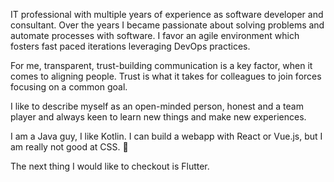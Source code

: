 IT professional with multiple years of experience as software developer and consultant. Over the years I became passionate about solving problems and automate processes with software. I favor an agile environment which fosters fast paced iterations leveraging DevOps practices.

For me, transparent, trust-building communication is a key factor, when it comes to aligning people. Trust is what it takes for colleagues to join forces focusing on a common goal.

I like to describe myself as an open-minded person, honest and a team player and always keen to learn new things and make new experiences. 

I am a Java guy, I like Kotlin. I can build a webapp with React or Vue.js, but I am really not good at CSS. 🥴

The next thing I would like to checkout is Flutter.

